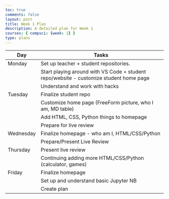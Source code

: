 ```yaml
---
toc: true
comments: false
layout: post
title: Week 1 Plan
description: A detailed plan for Week 1
courses: { compsci: {week: 1} }
type: plans
---
```


| Day | Tasks |
| -------- | -------- |
| Monday | Set up teacher + student repositories.  |
| | Start playing around with VS Code + student repo/website - customize student home page
| | Understand and work with hacks 
|Tuesday | Finalize student repo | 
| | Customize home page (FreeForm picture, who I am, MD table)
| | Add HTML, CSS, Python things to homepage
| | Prepare for live review
 Wednesday | Finalize homepage - who am I, HTML/CSS/Python |
 | | Prepare/Present Live Review
| Thursday | Present live review |
| | Continuing adding more HTML/CSS/Python (calculator, games)
| Friday | Finalize homepage |
| | Set up and understand basic Jupyter NB 
| | Create plan
